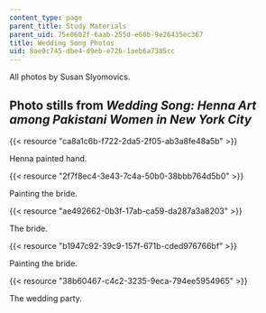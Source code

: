 ```yaml
---
content_type: page
parent_title: Study Materials
parent_uid: 75e0602f-6aab-255d-e60b-9e26435ec367
title: Wedding Song Photos
uid: 8ae0c745-dbe4-d9eb-e726-1aeb6a7385cc
---
```


All photos by Susan Slyomovics.

Photo stills from _Wedding Song: Henna Art among Pakistani Women in New York City_
----------------------------------------------------------------------------------

{{< resource "ca8a1c6b-f722-2da5-2f05-ab3a8fe48a5b" >}}

Henna painted hand.

{{< resource "2f7f8ec4-3e43-7c4a-50b0-38bbb764d5b0" >}}

Painting the bride.

{{< resource "ae492662-0b3f-17ab-ca59-da287a3a8203" >}}

The bride.

{{< resource "b1947c92-39c9-157f-671b-cded976766bf" >}}

Painting the bride.

{{< resource "38b60467-c4c2-3235-9eca-794ee5954965" >}}

The wedding party.